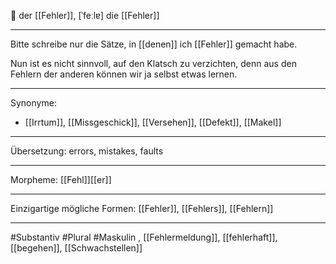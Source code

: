 🔵 der [[Fehler]], [ˈfeːlɐ]
die [[Fehler]]

---
Bitte schreibe nur die Sätze, in [[denen]] ich [[Fehler]] gemacht habe.

Nun ist es nicht sinnvoll, auf den Klatsch zu verzichten, denn aus den Fehlern der anderen können wir ja selbst etwas lernen.

---
Synonyme:
- [[Irrtum]], [[Missgeschick]], [[Versehen]], [[Defekt]], [[Makel]]

---
Übersetzung: errors, mistakes, faults

---
Morpheme:
[[Fehl]][[er]]

---
Einzigartige mögliche Formen: [[Fehler]], [[Fehlers]], [[Fehlern]]

---
#Substantiv #Plural #Maskulin
, [[Fehlermeldung]], [[fehlerhaft]], [[begehen]], [[Schwachstellen]]